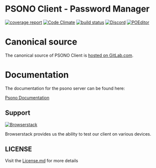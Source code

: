 # PSONO Client - Password Manager

[![coverage report](https://gitlab.com/psono/psono-client/badges/master/coverage.svg)](https://gitlab.com/psono/psono-client/commits/master)
[![Code Climate](https://codeclimate.com/github/psono/psono-client/badges/gpa.svg)](https://codeclimate.com/github/psono/psono-client)
[![build status](https://img.shields.io/docker/pulls/psono/psono-client.svg)](https://hub.docker.com/r/psono/psono-client/)
[![Discord](https://img.shields.io/badge/Discord-join%20chat-738bd7.svg)](https://discord.gg/RuSvEjj)
[![POEditor](https://img.shields.io/badge/POEditor-Help%20translate-brightgreen.svg)](https://poeditor.com/join/project?hash=Aiea8D0WIr)

# Canonical source

The canonical source of PSONO Client is [hosted on GitLab.com](https://gitlab.com/psono/psono-client).

# Documentation

The documentation for the psono server can be found here:

[Psono Documentation](https://doc.psono.com/)


## Support

[![Browserstack](https://i.imgur.com/hPwc0jS.png)](https://www.browserstack.com/)

Browserstack provides us the ability to test our client on various devices.



## LICENSE

Visit the [License.md](/LICENSE.md) for more details
